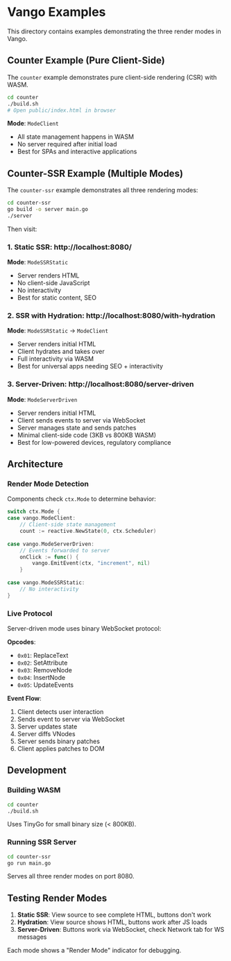 # Vango Examples

This directory contains examples demonstrating the three render modes in Vango.

## Counter Example (Pure Client-Side)

The `counter` example demonstrates pure client-side rendering (CSR) with WASM.

```bash
cd counter
./build.sh
# Open public/index.html in browser
```

**Mode**: `ModeClient`
- All state management happens in WASM
- No server required after initial load
- Best for SPAs and interactive applications

## Counter-SSR Example (Multiple Modes)

The `counter-ssr` example demonstrates all three rendering modes:

```bash
cd counter-ssr
go build -o server main.go
./server
```

Then visit:

### 1. Static SSR: http://localhost:8080/
**Mode**: `ModeSSRStatic`
- Server renders HTML
- No client-side JavaScript
- No interactivity
- Best for static content, SEO

### 2. SSR with Hydration: http://localhost:8080/with-hydration
**Mode**: `ModeSSRStatic` → `ModeClient`
- Server renders initial HTML
- Client hydrates and takes over
- Full interactivity via WASM
- Best for universal apps needing SEO + interactivity

### 3. Server-Driven: http://localhost:8080/server-driven
**Mode**: `ModeServerDriven`
- Server renders initial HTML
- Client sends events to server via WebSocket
- Server manages state and sends patches
- Minimal client-side code (3KB vs 800KB WASM)
- Best for low-powered devices, regulatory compliance

## Architecture

### Render Mode Detection

Components check `ctx.Mode` to determine behavior:

```go
switch ctx.Mode {
case vango.ModeClient:
    // Client-side state management
    count := reactive.NewState(0, ctx.Scheduler)
    
case vango.ModeServerDriven:
    // Events forwarded to server
    onClick := func() {
        vango.EmitEvent(ctx, "increment", nil)
    }
    
case vango.ModeSSRStatic:
    // No interactivity
}
```

### Live Protocol

Server-driven mode uses binary WebSocket protocol:

**Opcodes**:
- `0x01`: ReplaceText
- `0x02`: SetAttribute
- `0x03`: RemoveNode
- `0x04`: InsertNode
- `0x05`: UpdateEvents

**Event Flow**:
1. Client detects user interaction
2. Sends event to server via WebSocket
3. Server updates state
4. Server diffs VNodes
5. Server sends binary patches
6. Client applies patches to DOM

## Development

### Building WASM

```bash
cd counter
./build.sh
```

Uses TinyGo for small binary size (< 800KB).

### Running SSR Server

```bash
cd counter-ssr
go run main.go
```

Serves all three render modes on port 8080.

## Testing Render Modes

1. **Static SSR**: View source to see complete HTML, buttons don't work
2. **Hydration**: View source shows HTML, buttons work after JS loads
3. **Server-Driven**: Buttons work via WebSocket, check Network tab for WS messages

Each mode shows a "Render Mode" indicator for debugging.